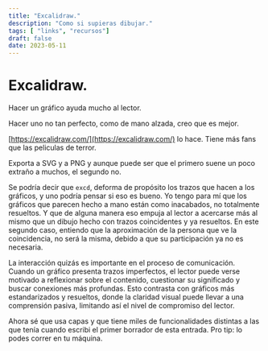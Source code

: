 ```yaml
---
title: "Excalidraw."
description: "Como si supieras dibujar."
tags: [ "links", "recursos"]
draft: false
date: 2023-05-11
---
```


 # Excalidraw.

Hacer un gráfico ayuda mucho al lector.

Hacer uno no tan perfecto, como de mano alzada, creo que es mejor.

[https://excalidraw.com/](https://excalidraw.com/) lo hace. Tiene más fans que las peliculas de terror.

Exporta a SVG  y a PNG y aunque puede ser que el primero suene un poco extraño a muchos, el segundo no.

Se podría decir que ```excd```,  deforma de propósito  los trazos que hacen a  los gráficos,  y uno podría pensar si eso es bueno.  Yo tengo para mí  que  los gráficos  que parecen hecho a mano  están como inacabados,  no totalmente resueltos. Y que de alguna manera eso empuja al lector  a acercarse más  al mismo  que un  dibujo hecho con trazos coincidentes  y ya resueltos.  En este segundo caso,  entiendo que la aproximación de la persona que ve la coincidencia, no será la misma, debido a que  su participación  ya no es necesaria. 

La interacción quizás es importante en el proceso de comunicación. Cuando un gráfico presenta trazos imperfectos, el lector puede verse motivado a reflexionar sobre el contenido, cuestionar su significado y buscar conexiones más profundas. Esto contrasta con gráficos más estandarizados y resueltos, donde la claridad visual puede llevar a una comprensión pasiva, limitando así el nivel de compromiso del lector.

Ahora sé que usa capas y que tiene miles de funcionalidades distintas a las que tenía cuando escribi el primer borrador de esta entrada. Pro tip: lo podes correr en tu máquina.

